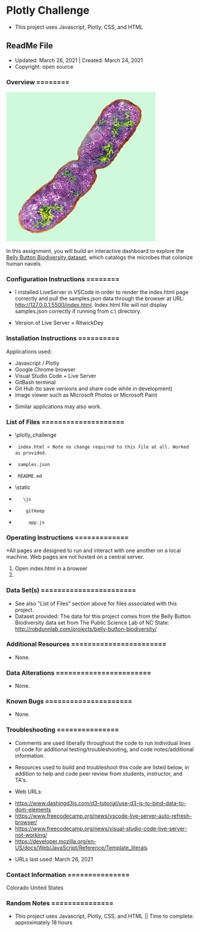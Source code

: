 # Plotly Challenge
* This project uses Javascript, Plotly, CSS, and HTML

## ReadMe File
* Updated: March 26, 2021 | Created: March 24, 2021
* Copyright: open source



### Overview ========
![Bacteria by filterforge.com](Images/bacteria.jpg)

In this assignment, you will build an interactive dashboard to explore the [Belly Button Biodiversity dataset](http://robdunnlab.com/projects/belly-button-biodiversity/), which catalogs the microbes that colonize human navels.




### Configuration Instructions ========
* I installed LiveServer in VSCode in order to render the index.html page correctly and pull the samples.json data through the browser at URL: http://127.0.0.1:5500/index.html. Index.html file will not display samples.json correctly if running from c:\ directory.

* Version of Live Server = RitwickDey


### Installation Instructions ==========
Applications used:

- Javascript / Plotly
- Google Chrome browser
- Visual Studio Code + Live Server
- GitBash terminal
- Git Hub (to save versions and share code while in development)
- Image viewer such as Microsoft Photos or Microsoft Paint
* Similar applications may also work.



### List of Files ====================
* \plotly_challenge
*      index.html < Note no change required to this file at all. Worked as provided.
*      samples.json
*      README.md
*   \static
*        \js
*         gitkeep
*          app.js  




### Operating Instructions =============
*All pages are designed to run and interact with one another on a local machine. Web pages are not hosted on a central server.

1. Open index.html in a browser
2. 



### Data Set(s) =======================
* See also "List of Files" section above for files associated with this project.
* Dataset provided: 
The data for this project comes from the Belly Button Biodiversity data set from The Public Science Lab of NC State: http://robdunnlab.com/projects/belly-button-biodiversity/

### Additional Resources =======================
* None.


###  Data Alterations =======================
* None.


###  Known Bugs =====================
* None.


### Troubleshooting ===============
* Comments are used liberally throughout the code to run individual lines of code for additional testing/troubleshooting, and code notes/additional information.

* Resources used to build and troubleshoot this code are listed below, in addition to help and code peer review from students, instructor, and TA's.

* Web URLs:
- https://www.dashingd3js.com/d3-tutorial/use-d3-js-to-bind-data-to-dom-elements
- https://www.freecodecamp.org/news/vscode-live-server-auto-refresh-browser/
- https://www.freecodecamp.org/news/visual-studio-code-live-server-not-working/
- https://developer.mozilla.org/en-US/docs/Web/JavaScript/Reference/Template_literals

* URLs last used: March 26, 2021


###  Contact Information ===============
Colorado   United States


### Random Notes ===============
* This project uses Javascript, Plotly, CSS, and HTML  ||  Time to complete: approximately 18 hours
